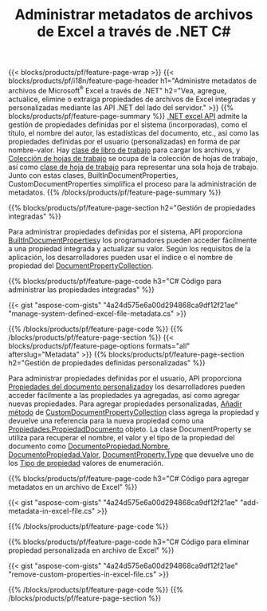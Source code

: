 ﻿---
title: Administrar metadatos de archivos de Excel a través de .NET C#
url: /es/net/metadata/
description: Vea, agregue, edite, elimine o extraiga metadatos de archivos de Excel con solo unas pocas líneas de código C#
---
{{< blocks/products/pf/feature-page-wrap >}}
{{< blocks/products/pf/i18n/feature-page-header h1="Administre metadatos de archivos de Microsoft<sup>&reg;</sup> Excel a través de .NET" h2="Vea, agregue, actualice, elimine o extraiga propiedades de archivos de Excel integradas y personalizadas mediante las API .NET del lado del servidor." >}}
{{% blocks/products/pf/feature-page-summary %}}
[.NET excel API](/cells/net/) admite la gestión de propiedades definidas por el sistema (incorporadas), como el título, el nombre del autor, las estadísticas del documento, etc., así como las propiedades definidas por el usuario (personalizadas) en forma de par nombre-valor. Hay [clase de libro de trabajo](https://reference.aspose.com/cells/net/aspose.cells/workbook) para cargar los archivos, y [Colección de hojas de trabajo](https://reference.aspose.com/cells/net/aspose.cells/worksheetcollection) se ocupa de la colección de hojas de trabajo, así como [clase de hoja de trabajo](https://reference.aspose.com/cells/net/aspose.cells/worksheet) para representar una sola hoja de trabajo. Junto con estas clases, BuiltInDocumentProperties, CustomDocumentProperties simplifica el proceso para la administración de metadatos. 
{{% /blocks/products/pf/feature-page-summary %}}

{{% blocks/products/pf/feature-page-section h2="Gestión de propiedades integradas" %}}

Para administrar propiedades definidas por el sistema, API proporciona [BuiltInDocumentProperties](https://reference.aspose.com/cells/net/aspose.cells/workbook/properties/builtindocumentproperties)y los programadores pueden acceder fácilmente a una propiedad integrada y actualizar su valor. Según los requisitos de la aplicación, los desarrolladores pueden usar el índice o el nombre de propiedad del [DocumentPropertyCollection](https://reference.aspose.com/cells/net/aspose.cells.properties/documentpropertycollection). 

{{% blocks/products/pf/feature-page-code h3="C# Código para administrar las propiedades integradas" %}}

{{< gist "aspose-com-gists" "4a24d575e6a00d294868ca9df12f21ae" "manage-system-defined-excel-file-metadata.cs" >}}

{{% /blocks/products/pf/feature-page-code %}}
{{% /blocks/products/pf/feature-page-section %}}
{{< blocks/products/pf/feature-page-options formats="all" afterslug="Metadata" >}}
{{% blocks/products/pf/feature-page-section h2="Gestión de propiedades definidas personalizadas" %}}

Para administrar propiedades definidas por el usuario, API proporciona [Propiedades del documento personalizado](https://reference.aspose.com/cells/net/aspose.cells/workbook/properties/customdocumentproperties)y los desarrolladores pueden acceder fácilmente a las propiedades ya agregadas, así como agregar nuevas propiedades. Para agregar propiedades personalizadas, [Añadir método](https://reference.aspose.com/cells/net/aspose.cells.properties/customdocumentpropertycollection/methods/add/index) de [CustomDocumentPropertyCollection](https://reference.aspose.com/cells/net/aspose.cells.properties/customdocumentpropertycollection) class agrega la propiedad y devuelve una referencia para la nueva propiedad como una [Propiedades.PropiedadDocumento](https://reference.aspose.com/cells/net/aspose.cells.properties/documentproperty) objeto. La clase DocumentProperty se utiliza para recuperar el nombre, el valor y el tipo de la propiedad del documento como [DocumentoPropiedad.Nombre](https://reference.aspose.com/cells/net/aspose.cells.properties/documentproperty/properties/name), [DocumentoPropiedad.Valor](https://reference.aspose.com/cells/net/aspose.cells.properties/documentproperty/properties/value),  [DocumentProperty.Type](https://reference.aspose.com/cells/net/aspose.cells.properties/documentproperty/properties/type) que devuelve uno de los [Tipo de propiedad](https://reference.aspose.com/cells/net/aspose.cells.properties/propertytype) valores de enumeración. 
 
{{% blocks/products/pf/feature-page-code h3="C# Código para agregar metadatos en un archivo de Excel" %}}

{{< gist "aspose-com-gists" "4a24d575e6a00d294868ca9df12f21ae" "add-metadata-in-excel-file.cs" >}}

{{% /blocks/products/pf/feature-page-code %}}


{{% blocks/products/pf/feature-page-code h3="C# Código para eliminar propiedad personalizada en archivo de Excel" %}}

{{< gist "aspose-com-gists" "4a24d575e6a00d294868ca9df12f21ae" "remove-custom-properties-in-excel-file.cs" >}}

{{% /blocks/products/pf/feature-page-code %}}
{{% /blocks/products/pf/feature-page-section %}}
